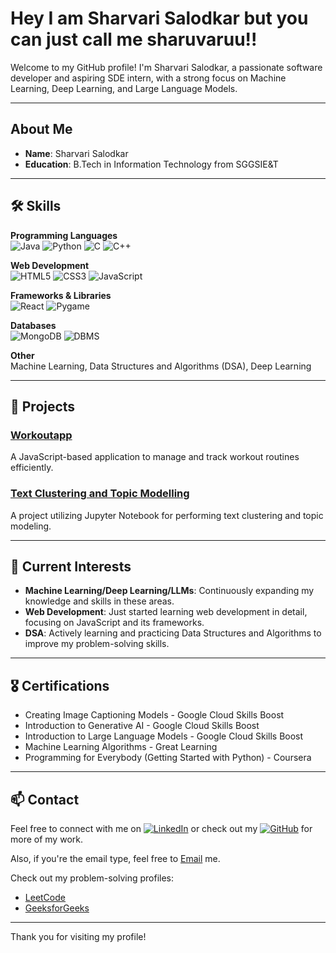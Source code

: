 # Hey I am Sharvari Salodkar but you can just call me sharuvaruu!!

Welcome to my GitHub profile! I'm Sharvari Salodkar, a passionate software developer and aspiring SDE intern, with a strong focus on Machine Learning, Deep Learning, and Large Language Models.

---

## About Me

- **Name**: Sharvari Salodkar
- **Education**: B.Tech in Information Technology from SGGSIE&T

---

## 🛠 Skills

**Programming Languages**  
![Java](https://img.shields.io/badge/Java-%23ED8B00.svg?style=for-the-badge&logo=java&logoColor=white)
![Python](https://img.shields.io/badge/Python-%2314354C.svg?style=for-the-badge&logo=python&logoColor=white)
![C](https://img.shields.io/badge/C-%2300599C.svg?style=for-the-badge&logo=c&logoColor=white)
![C++](https://img.shields.io/badge/C%2B%2B-%2300599C.svg?style=for-the-badge&logo=c%2B%2B&logoColor=white)

**Web Development**  
![HTML5](https://img.shields.io/badge/HTML5-%23E34F26.svg?style=for-the-badge&logo=html5&logoColor=white)
![CSS3](https://img.shields.io/badge/CSS3-%231572B6.svg?style=for-the-badge&logo=css3&logoColor=white)
![JavaScript](https://img.shields.io/badge/JavaScript-%23323330.svg?style=for-the-badge&logo=javascript&logoColor=%23F7DF1E)

**Frameworks & Libraries**  
![React](https://img.shields.io/badge/React-%2320232a.svg?style=for-the-badge&logo=react&logoColor=%2361DAFB)
![Pygame](https://img.shields.io/badge/Pygame-%23131A2A.svg?style=for-the-badge&logo=python&logoColor=white)

**Databases**  
![MongoDB](https://img.shields.io/badge/MongoDB-%2347A248.svg?style=for-the-badge&logo=mongodb&logoColor=white)
![DBMS](https://img.shields.io/badge/DBMS-%23336699.svg?style=for-the-badge&logo=databricks&logoColor=white)

**Other**  
Machine Learning, Data Structures and Algorithms (DSA), Deep Learning

---

## 🌟 Projects

### [Workoutapp](https://github.com/sharuvaruu/Workoutapp)
A JavaScript-based application to manage and track workout routines efficiently.

### [Text Clustering and Topic Modelling](https://github.com/sharuvaruu/text-clustering-topic-modelling)
A project utilizing Jupyter Notebook for performing text clustering and topic modeling.

---

## 🚀 Current Interests

- **Machine Learning/Deep Learning/LLMs**: Continuously expanding my knowledge and skills in these areas.
- **Web Development**: Just started learning web development in detail, focusing on JavaScript and its frameworks.
- **DSA**: Actively learning and practicing Data Structures and Algorithms to improve my problem-solving skills.

---
## 🎖️ Certifications
  - Creating Image Captioning Models - Google Cloud Skills Boost
  - Introduction to Generative AI - Google Cloud Skills Boost
  - Introduction to Large Language Models - Google Cloud Skills Boost
  - Machine Learning Algorithms - Great Learning
  - Programming for Everybody (Getting Started with Python) - Coursera

---

## 📫 Contact

Feel free to connect with me on [![LinkedIn](https://img.shields.io/badge/LinkedIn-%230077B5.svg?style=for-the-badge&logo=linkedin&logoColor=white)](https://www.linkedin.com/in/sharvari-salodkar-587b611a5/) or check out my [![GitHub](https://img.shields.io/badge/GitHub-%2312100E.svg?style=for-the-badge&logo=github&logoColor=white)](https://github.com/sharuvaruu) for more of my work.

Also, if you're the email type, feel free to [Email](mailto:sharvarisalodkar12@gmail.com) me.

Check out my problem-solving profiles:
- [LeetCode](https://leetcode.com/u/sharvarisalodkar/)
- [GeeksforGeeks](https://www.geeksforgeeks.org/user/sharvarisalodkar12/)

---

Thank you for visiting my profile!
